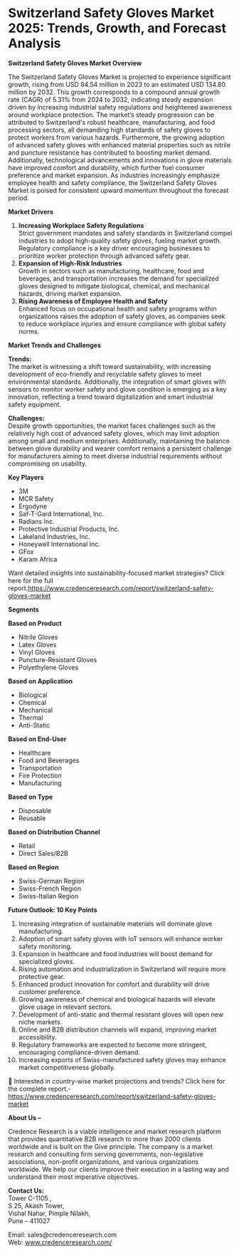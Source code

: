 # Switzerland Safety Gloves Market 2025: Trends, Growth, and Forecast Analysis


<p><strong>Switzerland Safety Gloves Market Overview</strong></p>
<p>The Switzerland Safety Gloves Market is projected to experience significant growth, rising from USD 84.54 million in 2023 to an estimated USD 134.80 million by 2032. This growth corresponds to a compound annual growth rate (CAGR) of 5.31% from 2024 to 2032, indicating steady expansion driven by increasing industrial safety regulations and heightened awareness around workplace protection. The market&rsquo;s steady progression can be attributed to Switzerland's robust healthcare, manufacturing, and food processing sectors, all demanding high standards of safety gloves to protect workers from various hazards. Furthermore, the growing adoption of advanced safety gloves with enhanced material properties such as nitrile and puncture resistance has contributed to boosting market demand. Additionally, technological advancements and innovations in glove materials have improved comfort and durability, which further fuel consumer preference and market expansion. As industries increasingly emphasize employee health and safety compliance, the Switzerland Safety Gloves Market is poised for consistent upward momentum throughout the forecast period.</p>
<p><strong>Market Drivers</strong></p>
<ol>
<li><strong> Increasing Workplace Safety Regulations</strong><br /> Strict government mandates and safety standards in Switzerland compel industries to adopt high-quality safety gloves, fueling market growth. Regulatory compliance is a key driver encouraging businesses to prioritize worker protection through advanced safety gear.</li>
<li><strong> Expansion of High-Risk Industries</strong><br /> Growth in sectors such as manufacturing, healthcare, food and beverages, and transportation increases the demand for specialized gloves designed to mitigate biological, chemical, and mechanical hazards, driving market expansion.</li>
<li><strong> Rising Awareness of Employee Health and Safety</strong><br /> Enhanced focus on occupational health and safety programs within organizations raises the adoption of safety gloves, as companies seek to reduce workplace injuries and ensure compliance with global safety norms.</li>
</ol>
<p><strong>Market Trends and Challenges</strong></p>
<p><strong>Trends:</strong><br /> The market is witnessing a shift toward sustainability, with increasing development of eco-friendly and recyclable safety gloves to meet environmental standards. Additionally, the integration of smart gloves with sensors to monitor worker safety and glove condition is emerging as a key innovation, reflecting a trend toward digitalization and smart industrial safety equipment.</p>
<p><strong>Challenges:</strong><br /> Despite growth opportunities, the market faces challenges such as the relatively high cost of advanced safety gloves, which may limit adoption among small and medium enterprises. Additionally, maintaining the balance between glove durability and wearer comfort remains a persistent challenge for manufacturers aiming to meet diverse industrial requirements without compromising on usability.</p>
<p><strong>Key Players</strong></p>
<ul>
<li>3M</li>
<li>MCR Safety</li>
<li>Ergodyne</li>
<li>Saf-T-Gard International, Inc.</li>
<li>Radians Inc.</li>
<li>Protective Industrial Products, Inc.</li>
<li>Lakeland Industries, Inc.</li>
<li>Honeywell International Inc.</li>
<li>GFox</li>
<li>Karam Africa</li>
</ul>
<p>Want detailed insights into sustainability-focused market strategies? Click here for the full report.<a href="https://www.credenceresearch.com/report/switzerland-safety-gloves-market">https://www.credenceresearch.com/report/switzerland-safety-gloves-market</a></p>
<p><strong>Segments</strong></p>
<p><strong>Based on Product</strong></p>
<ul>
<li>Nitrile Gloves</li>
<li>Latex Gloves</li>
<li>Vinyl Gloves</li>
<li>Puncture-Resistant Gloves</li>
<li>Polyethylene Gloves</li>
</ul>
<p><strong>Based on Application</strong></p>
<ul>
<li>Biological</li>
<li>Chemical</li>
<li>Mechanical</li>
<li>Thermal</li>
<li>Anti-Static</li>
</ul>
<p><strong>Based on End-User</strong></p>
<ul>
<li>Healthcare</li>
<li>Food and Beverages</li>
<li>Transportation</li>
<li>Fire Protection</li>
<li>Manufacturing</li>
</ul>
<p><strong>Based on Type</strong></p>
<ul>
<li>Disposable</li>
<li>Reusable</li>
</ul>
<p><strong>Based on Distribution Channel</strong></p>
<ul>
<li>Retail</li>
<li>Direct Sales/B2B</li>
</ul>
<p><strong>Based on Region</strong></p>
<ul>
<li>Swiss-German Region</li>
<li>Swiss-French Region</li>
<li>Swiss-Italian Region</li>
</ul>
<p><strong>Future Outlook: 10 Key Points</strong></p>
<ol>
<li>Increasing integration of sustainable materials will dominate glove manufacturing.</li>
<li>Adoption of smart safety gloves with IoT sensors will enhance worker safety monitoring.</li>
<li>Expansion in healthcare and food industries will boost demand for specialized gloves.</li>
<li>Rising automation and industrialization in Switzerland will require more protective gear.</li>
<li>Enhanced product innovation for comfort and durability will drive customer preference.</li>
<li>Growing awareness of chemical and biological hazards will elevate glove usage in relevant sectors.</li>
<li>Development of anti-static and thermal resistant gloves will open new niche markets.</li>
<li>Online and B2B distribution channels will expand, improving market accessibility.</li>
<li>Regulatory frameworks are expected to become more stringent, encouraging compliance-driven demand.</li>
<li>Increasing exports of Swiss-manufactured safety gloves may enhance market competitiveness globally.</li>
</ol>
<p>📌 Interested in country-wise market projections and trends? Click here for the complete report.-<a href="https://www.credenceresearch.com/report/switzerland-safety-gloves-market">https://www.credenceresearch.com/report/switzerland-safety-gloves-market</a></p>
<p><strong>About Us &ndash;</strong></p>
<p>Credence Research is a viable intelligence and market research platform that provides quantitative B2B research to more than 2000 clients worldwide and is built on the Give principle. The company is a market research and consulting firm serving governments, non-legislative associations, non-profit organizations, and various organizations worldwide. We help our clients improve their execution in a lasting way and understand their most imperative objectives.</p>
<p><strong>Contact Us:</strong><br /> Tower C-1105 ,<br /> S 25, Akash Tower,<br /> Vishal Nahar, Pimple Nilakh,<br /> Pune &ndash; 411027</p>
<p>Email: sales@credenceresearch.com<br /> Web: <a href="http://www.credenceresearch.com/">www.credenceresearch.com/</a></p>
